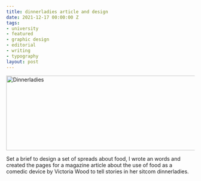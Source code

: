 ```yaml
---
title: dinnerladies article and design
date: 2021-12-17 00:00:00 Z
tags:
- university
- featured
- graphic design
- editorial
- writing
- typography
layout: post
---
```


<img src="https://bradleysans.uk/projects/magazines/crit.jpg" height="200px" width="600px" alt="Dinnerladies" class="featureImage">
                    <p>Set a brief to design a set of spreads about food, I wrote an words and created the pages for a magazine article about the use of food as a comedic device by Victoria Wood to tell stories in her sitcom dinnerladies.</p>
